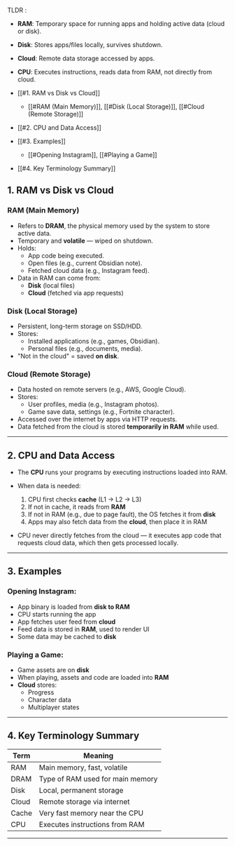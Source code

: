 TLDR : 
- **RAM**: Temporary space for running apps and holding active data (cloud or disk).
- **Disk**: Stores apps/files locally, survives shutdown.
- **Cloud**: Remote data storage accessed by apps.
- **CPU**: Executes instructions, reads data from RAM, not directly from cloud.

- [[#1. RAM vs Disk vs Cloud]]
	- [[#RAM (Main Memory)]], [[#Disk (Local Storage)]], [[#Cloud (Remote Storage)]]
- [[#2. CPU and Data Access]]
- [[#3. Examples]]
	- [[#Opening Instagram]], [[#Playing a Game]]
- [[#4. Key Terminology Summary]]

## 1. RAM vs Disk vs Cloud

### RAM (Main Memory)
- Refers to **DRAM**, the physical memory used by the system to store active data.
- Temporary and **volatile** — wiped on shutdown.
- Holds:
  - App code being executed.
  - Open files (e.g., current Obsidian note).
  - Fetched cloud data (e.g., Instagram feed).
- Data in RAM can come from:
  - **Disk** (local files)
  - **Cloud** (fetched via app requests)

### Disk (Local Storage)
- Persistent, long-term storage on SSD/HDD.
- Stores:
  - Installed applications (e.g., games, Obsidian).
  - Personal files (e.g., documents, media).
- "Not in the cloud" = saved **on disk**.

### Cloud (Remote Storage)
- Data hosted on remote servers (e.g., AWS, Google Cloud).
- Stores:
  - User profiles, media (e.g., Instagram photos).
  - Game save data, settings (e.g., Fortnite character).
- Accessed over the internet by apps via HTTP requests.
- Data fetched from the cloud is stored **temporarily in RAM** while used.

---

## 2. CPU and Data Access

- The **CPU** runs your programs by executing instructions loaded into RAM.
- When data is needed:
  1. CPU first checks **cache** (L1 → L2 → L3)
  2. If not in cache, it reads from **RAM**
  3. If not in RAM (e.g., due to page fault), the OS fetches it from **disk**
  4. Apps may also fetch data from the **cloud**, then place it in RAM

- CPU never directly fetches from the cloud — it executes app code that requests cloud data, which then gets processed locally.

---

## 3. Examples

### Opening Instagram:
- App binary is loaded from **disk to RAM**
- CPU starts running the app
- App fetches user feed from **cloud**
- Feed data is stored in **RAM**, used to render UI
- Some data may be cached to **disk**

### Playing a Game:
- Game assets are on **disk**
- When playing, assets and code are loaded into **RAM**
- **Cloud** stores:
  - Progress
  - Character data
  - Multiplayer states

---

## 4. Key Terminology Summary

| Term        | Meaning                           |
|-------------|-----------------------------------|
| RAM         | Main memory, fast, volatile       |
| DRAM        | Type of RAM used for main memory  |
| Disk        | Local, permanent storage          |
| Cloud       | Remote storage via internet       |
| Cache       | Very fast memory near the CPU     |
| CPU         | Executes instructions from RAM    |

---
